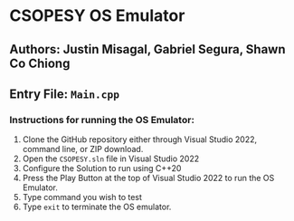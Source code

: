 # CSOPESY OS Emulator
## Authors: Justin Misagal, Gabriel Segura, Shawn Co Chiong
## Entry File: `Main.cpp`
### Instructions for running the OS Emulator:
1. Clone the GitHub repository either through Visual Studio 2022, command line, or ZIP download.
2. Open the `CSOPESY.sln` file in Visual Studio 2022
3. Configure the Solution to run using C++20
4. Press the Play Button at the top of Visual Studio 2022 to run the OS Emulator.
5. Type command you wish to test
6. Type `exit` to terminate the OS emulator.
